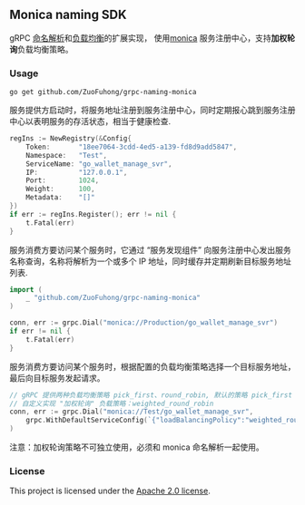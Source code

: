 ## Monica naming SDK

gRPC [命名解析](https://github.com/grpc/grpc/blob/master/doc/naming.md)和[负载均衡](https://github.com/grpc/grpc/blob/master/doc/load-balancing.md)的扩展实现，
使用[monica](https://github.com/ZuoFuhong/monica) 服务注册中心，支持**加权轮询**负载均衡策略。

### Usage

```shell
go get github.com/ZuoFuhong/grpc-naming-monica
```

服务提供方启动时，将服务地址注册到服务注册中心，同时定期报心跳到服务注册中心以表明服务的存活状态，相当于健康检查.

```go
regIns := NewRegistry(&Config{
    Token:       "18ee7064-3cdd-4ed5-a139-fd8d9add5847",
    Namespace:   "Test",
    ServiceName: "go_wallet_manage_svr",
    IP:          "127.0.0.1",
    Port:        1024,
    Weight:      100,
    Metadata:    "[]"
})
if err := regIns.Register(); err != nil {
    t.Fatal(err)
}
```

服务消费方要访问某个服务时，它通过 “服务发现组件” 向服务注册中心发出服务名称查询，名称将解析为一个或多个 IP 地址，同时缓存并定期刷新目标服务地址列表.

```go
import (
    _ "github.com/ZuoFuhong/grpc-naming-monica"
)

conn, err := grpc.Dial("monica://Production/go_wallet_manage_svr")
if err != nil {
    t.Fatal(err)
}
```

服务消费方要访问某个服务时，根据配置的负载均衡策略选择一个目标服务地址，最后向目标服务发起请求。

```go
// gRPC 提供两种负载均衡策略 pick_first、round_robin, 默认的策略 pick_first
// 自定义实现 "加权轮询" 负载策略：weighted_round_robin
conn, err := grpc.Dial("monica://Test/go_wallet_manage_svr",
	grpc.WithDefaultServiceConfig(`{"loadBalancingPolicy":"weighted_round_robin"}`)
)
```

注意：加权轮询策略不可独立使用，必须和 monica 命名解析一起使用。

### License

This project is licensed under the [Apache 2.0 license](https://github.com/ZuoFuhong/grpc-naming-monica/blob/master/LICENSE).